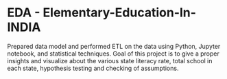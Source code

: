 # EDA - Elementary-Education-In-INDIA
Prepared data model and performed ETL on the data using Python, Jupyter notebook, and statistical techniques. Goal of this project is to give a proper insights and visualize about the various state literacy rate, total school in each state, hypothesis testing and checking of assumptions.
